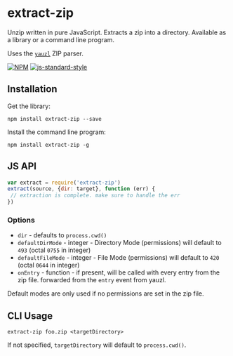 # extract-zip

Unzip written in pure JavaScript. Extracts a zip into a directory. Available as a library or a command line program.

Uses the [`yauzl`](http://npmjs.org/yauzl) ZIP parser.

[![NPM](https://nodei.co/npm/extract-zip.png?global=true)](https://nodei.co/npm/extract-zip/)
[![js-standard-style](https://cdn.rawgit.com/feross/standard/master/badge.svg)](https://github.com/feross/standard)

## Installation

Get the library:

```
npm install extract-zip --save
```

Install the command line program:

```
npm install extract-zip -g
```

## JS API

```js
var extract = require('extract-zip')
extract(source, {dir: target}, function (err) {
 // extraction is complete. make sure to handle the err
})
```

### Options

- `dir` - defaults to `process.cwd()`
- `defaultDirMode` - integer - Directory Mode (permissions) will default to `493` (octal `0755` in integer)
- `defaultFileMode` - integer - File Mode (permissions) will default to `420` (octal `0644` in integer)
- `onEntry` - function - if present, will be called with every entry from the zip file. forwarded from the `entry` event from yauzl.

Default modes are only used if no permissions are set in the zip file.

## CLI Usage

```
extract-zip foo.zip <targetDirectory>
```

If not specified, `targetDirectory` will default to `process.cwd()`.
